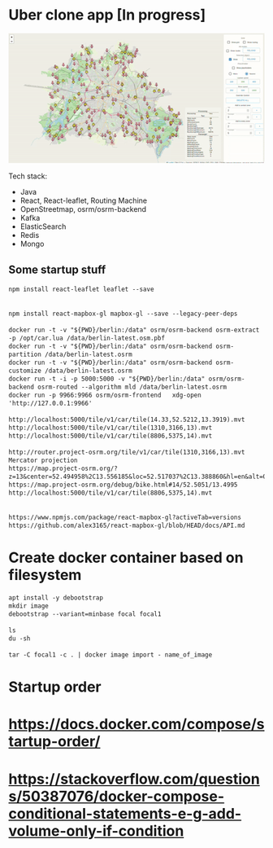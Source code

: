 # Uber clone app [In progress]
![](docs/img/demo.gif)

Tech stack:
- Java
- React, React-leaflet, Routing Machine
- OpenStreetmap, osrm/osrm-backend
- Kafka
- ElasticSearch
- Redis
- Mongo

## Some startup stuff
```
npm install react-leaflet leaflet --save


npm install react-mapbox-gl mapbox-gl --save --legacy-peer-deps

docker run -t -v "${PWD}/berlin:/data" osrm/osrm-backend osrm-extract -p /opt/car.lua /data/berlin-latest.osm.pbf
docker run -t -v "${PWD}/berlin:/data" osrm/osrm-backend osrm-partition /data/berlin-latest.osrm
docker run -t -v "${PWD}/berlin:/data" osrm/osrm-backend osrm-customize /data/berlin-latest.osrm
docker run -t -i -p 5000:5000 -v "${PWD}/berlin:/data" osrm/osrm-backend osrm-routed --algorithm mld /data/berlin-latest.osrm
docker run -p 9966:9966 osrm/osrm-frontend   xdg-open 'http://127.0.0.1:9966'

http://localhost:5000/tile/v1/car/tile(14.33,52.5212,13.3919).mvt
http://localhost:5000/tile/v1/car/tile(1310,3166,13).mvt
http://localhost:5000/tile/v1/car/tile(8806,5375,14).mvt

http://router.project-osrm.org/tile/v1/car/tile(1310,3166,13).mvt
Mercator projection
https://map.project-osrm.org/?z=13&center=52.494958%2C13.556185&loc=52.517037%2C13.388860&hl=en&alt=0&srv=1
https://map.project-osrm.org/debug/bike.html#14/52.5051/13.4995
http://localhost:5000/tile/v1/car/tile(8806,5375,14).mvt


https://www.npmjs.com/package/react-mapbox-gl?activeTab=versions
https://github.com/alex3165/react-mapbox-gl/blob/HEAD/docs/API.md
```


# Create docker container based on filesystem
```
apt install -y debootstrap
mkdir image
debootstrap --variant=minbase focal focal1 

ls
du -sh

tar -C focal1 -c . | docker image import - name_of_image
```

# Startup order
# https://docs.docker.com/compose/startup-order/
# https://stackoverflow.com/questions/50387076/docker-compose-conditional-statements-e-g-add-volume-only-if-condition
